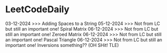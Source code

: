 ﻿# LeetCodeDaily

03-12-2024 >>> Adding Spaces to a String
05-12-2024 >>> Not from LC but still an important one! Spiral Matrix
06-12-2024 >>> Not from LC but still an important one! Zeroed Matrix
06-12-2024 >>> Not from LC but still an important one! Pascal Triangle
06-12-2024 >>> Not from LC but still an important one! Inversions something?? (OH SHit! TLE)
